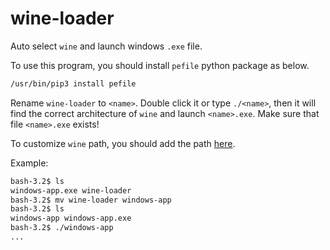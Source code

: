 # wine-loader
Auto select `wine` and launch windows `.exe` file.

To use this program, you should install `pefile` python package as below.
```sh
/usr/bin/pip3 install pefile
```

Rename `wine-loader` to `<name>`. Double click it or type `./<name>`, then it will find the correct architecture of `wine` and launch `<name>.exe`.
Make sure that file `<name>.exe` exists!

To customize `wine` path, you should add the path [here](https://github.com/yaoxi-std/wine-loader/blob/main/wine-loader#L31-32).

Example:
```sh
bash-3.2$ ls
windows-app.exe	wine-loader
bash-3.2$ mv wine-loader windows-app
bash-3.2$ ls
windows-app	windows-app.exe
bash-3.2$ ./windows-app
...
```
